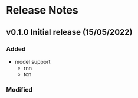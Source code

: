 # Release Notes

## v0.1.0 Initial release (15/05/2022)

### Added
- model support
    - rnn
    - tcn

### Modified


